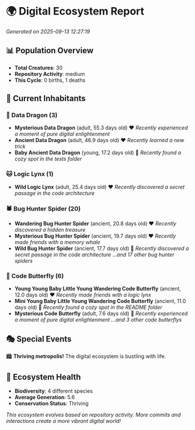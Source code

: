 # 🌍 Digital Ecosystem Report
*Generated on 2025-09-13 12:27:19*

## 📊 Population Overview
- **Total Creatures**: 30
- **Repository Activity**: medium
- **This Cycle**: 0 births, 1 deaths

## 👥 Current Inhabitants

### 🐉 Data Dragon (3)
- **Mysterious Data Dragon** (adult, 55.3 days old) ❤️
  *Recently experienced a moment of pure digital enlightenment*
- **Ancient Data Dragon** (adult, 46.9 days old) ❤️
  *Recently learned a new trick*
- **Baby Ancient Data Dragon** (young, 17.2 days old) 💚
  *Recently found a cozy spot in the tests folder*

### 🐱 Logic Lynx (1)
- **Wild Logic Lynx** (adult, 25.4 days old) ❤️
  *Recently discovered a secret passage in the code architecture*

### 🕷️ Bug Hunter Spider (20)
- **Wandering Bug Hunter Spider** (ancient, 20.8 days old) ❤️
  *Recently discovered a hidden treasure*
- **Mysterious Bug Hunter Spider** (ancient, 19.7 days old) ❤️
  *Recently made friends with a memory whale*
- **Wild Bug Hunter Spider** (ancient, 17.7 days old) 💛
  *Recently discovered a secret passage in the code architecture*
  *...and 17 other bug hunter spiders*

### 🦋 Code Butterfly (6)
- **Young Young Baby Little Young Wandering Code Butterfly** (ancient, 12.0 days old) ❤️
  *Recently made friends with a logic lynx*
- **Mini Young Baby Little Young Wandering Code Butterfly** (ancient, 11.0 days old) 💛
  *Recently found a cozy spot in the README folder*
- **Mysterious Code Butterfly** (adult, 7.6 days old) 💚
  *Recently experienced a moment of pure digital enlightenment*
  *...and 3 other code butterflys*

## 🎭 Special Events

🏙️ **Thriving metropolis!** The digital ecosystem is bustling with life.

## 🔬 Ecosystem Health
- **Biodiversity**: 4 different species
- **Average Generation**: 5.6
- **Conservation Status**: Thriving

*This ecosystem evolves based on repository activity. More commits and interactions create a more vibrant digital world!*